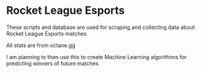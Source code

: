 # Rocket League Esports

These scripts and database are used for scraping and collecting data about Rocket League Esports matches

All stats are from octane.gg

I am planning to then use this to create Machine Learning algorithims for predicting winners of future matches
